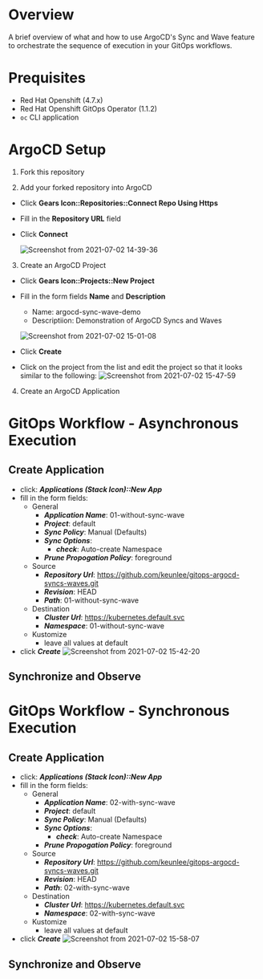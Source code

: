 # Overview

A brief overview of what and how to use ArgoCD's Sync and Wave feature to orchestrate the sequence of execution in your GitOps workflows. 

# Prequisites

- Red Hat Openshift (4.7.x)
- Red Hat Openshift GitOps Operator (1.1.2)
- `oc` CLI application

# ArgoCD Setup

1. Fork this repository

2. Add your forked repository into ArgoCD
- Click **Gears Icon::Repositories::Connect Repo Using Https**
- Fill in the **Repository URL** field
- Click **Connect**

    ![Screenshot from 2021-07-02 14-39-36](https://user-images.githubusercontent.com/61749/124321491-6775d780-db43-11eb-95b3-258420bb7e56.png)

3. Create an ArgoCD Project
- Click **Gears Icon::Projects::New Project**
- Fill in the form fields **Name** and **Description**
    - Name: argocd-sync-wave-demo
    - Descriptiion: Demonstration of ArgoCD Syncs and Waves

    ![Screenshot from 2021-07-02 15-01-08](https://user-images.githubusercontent.com/61749/124323124-62feee00-db46-11eb-9145-5025c371d297.png)
- Click **Create**
- Click on the project from the list and edit the project so that it looks similar to the following: 
![Screenshot from 2021-07-02 15-47-59](https://user-images.githubusercontent.com/61749/124326939-eb808d00-db4c-11eb-9fb0-016f6fab014c.png)

4. Create an ArgoCD Application

# GitOps Workflow - Asynchronous Execution

## Create Application

- click: ***Applications (Stack Icon)::New App***
- fill in the form fields:
    - General 
        - ***Application Name***: 01-without-sync-wave
        - ***Project***: default
        - ***Sync Policy***: Manual (Defaults)
        - ***Sync Options***:
            - ***check***: Auto-create Namespace
        - ***Prune Propogation Policy***: foreground
    - Source
        - ***Repository Url***: https://github.com/keunlee/gitops-argocd-syncs-waves.git
        - ***Revision***: HEAD
        - ***Path***: 01-without-sync-wave
    - Destination
        - ***Cluster Url***: https://kubernetes.default.svc
        - ***Namespace***: 01-without-sync-wave
    - Kustomize
        - leave all values at default
- click ***Create***
![Screenshot from 2021-07-02 15-42-20](https://user-images.githubusercontent.com/61749/124326964-fc310300-db4c-11eb-816c-6021905e6f87.png)

## Synchronize and Observe

# GitOps Workflow - Synchronous Execution

## Create Application

- click: ***Applications (Stack Icon)::New App***
- fill in the form fields:
    - General 
        - ***Application Name***: 02-with-sync-wave
        - ***Project***: default
        - ***Sync Policy***: Manual (Defaults)
        - ***Sync Options***:
            - ***check***: Auto-create Namespace
        - ***Prune Propogation Policy***: foreground
    - Source
        - ***Repository Url***: https://github.com/keunlee/gitops-argocd-syncs-waves.git
        - ***Revision***: HEAD
        - ***Path***: 02-with-sync-wave
    - Destination
        - ***Cluster Url***: https://kubernetes.default.svc
        - ***Namespace***: 02-with-sync-wave
    - Kustomize
        - leave all values at default
- click ***Create***
![Screenshot from 2021-07-02 15-58-07](https://user-images.githubusercontent.com/61749/124327984-64341900-db4e-11eb-96b7-14086cf672c9.png)

## Synchronize and Observe
